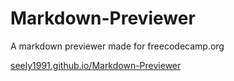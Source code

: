 # Markdown-Previewer
A markdown previewer made for freecodecamp.org

[seely1991.github.io/Markdown-Previewer](https://seely1991.github.io/Markdown-Previewer)
